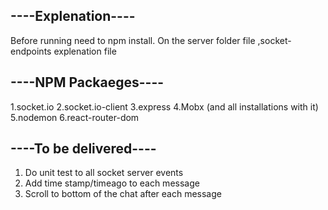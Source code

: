 ## ----Explenation----
Before running need to npm install.
On the server folder file ,socket-endpoints explenation file

## ----NPM Packaeges----

1.socket.io
2.socket.io-client
3.express 
4.Mobx (and all installations with it)
5.nodemon
6.react-router-dom



## ----To be delivered---- 

1. Do unit test to all socket server events
2. Add time stamp/timeago to each message
3. Scroll to bottom of the chat after each message 
